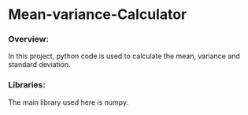 # Mean-variance-Calculator


### Overview:

In this project, python code is used to calculate the mean, variance and standard deviation.


### Libraries:

The main library used here is numpy.
